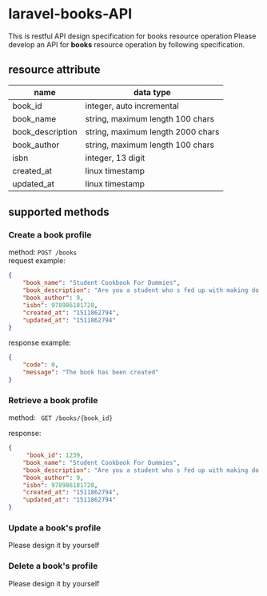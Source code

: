# laravel-books-API
This is restful API design specification for books resource operation
Please develop an API for **books** resource operation by following specification.

## resource attribute

| name             | data type                         |
| ---------------- | --------------------------------- |
| book_id          | integer, auto incremental         |
| book_name        | string, maximum length 100 chars  |
| book_description | string, maximum length 2000 chars |
| book_author      | string, maximum length 100 chars  |
| isbn             | integer, 13 digit                 |
| created_at       | linux timestamp                   |
| updated_at       | linux timestamp                   |

## supported methods
### Create a book profile
method: `POST /books`  
request example:  
```json  
{
    "book_name": "Student Cookbook For Dummies",
    "book_description": "Are you a student who s fed up with making do with greasy food and monotonous ingredients? A parent who worries about your son or daughter s mounting tendency to nip to the fast–food van at all times of the day",
    "book_author": 9,
    "isbn": 978986181728,
    "created_at": "1511862794",
    "updated_at": "1511862794"
}
```

response example:  
```json  
{
    "code": 0,
    "message": "The book has been created"
}
```

### Retrieve a book profile
method: `
GET /books/{book_id}`

response:
```json  
{
	 "book_id": 1239,
    "book_name": "Student Cookbook For Dummies",
    "book_description": "Are you a student who s fed up with making do with greasy food and monotonous ingredients? A parent who worries about your son or daughter s mounting tendency to nip to the fast–food van at all times of the day",
    "book_author": 9,
    "isbn": 978986181728,
    "created_at": "1511862794",
    "updated_at": "1511862794"
}
```

### Update a book's profile
Please design it by yourself

### Delete a book's profile
Please design it by yourself
